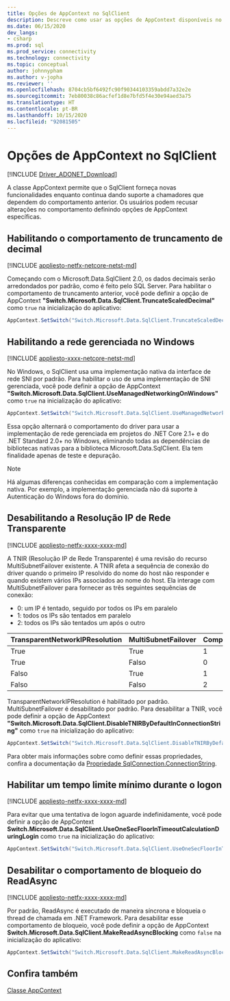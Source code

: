 ```yaml
---
title: Opções de AppContext no SqlClient
description: Descreve como usar as opções de AppContext disponíveis no SqlClient.
ms.date: 06/15/2020
dev_langs:
- csharp
ms.prod: sql
ms.prod_service: connectivity
ms.technology: connectivity
ms.topic: conceptual
author: johnnypham
ms.author: v-jopha
ms.reviewer: ''
ms.openlocfilehash: 8704cb5bf6492fc90f90344103359abdd7a32e2e
ms.sourcegitcommit: 7eb80038c86acfef1d8e7bfd5f4e30e94aed3a75
ms.translationtype: HT
ms.contentlocale: pt-BR
ms.lasthandoff: 10/15/2020
ms.locfileid: "92081505"
---
```

# <a name="appcontext-switches-in-sqlclient"></a>Opções de AppContext no SqlClient

[!INCLUDE [Driver_ADONET_Download](../../includes/driver_adonet_download.md)]

A classe AppContext permite que o SqlClient forneça novas funcionalidades enquanto continua dando suporte a chamadores que dependem do comportamento anterior. Os usuários podem recusar alterações no comportamento definindo opções de AppContext específicas.

## <a name="enabling-decimal-truncation-behavior"></a>Habilitando o comportamento de truncamento de decimal

[!INCLUDE [appliesto-netfx-netcore-netst-md](../../includes/appliesto-netfx-netcore-netst-md.md)]

Começando com o Microsoft.Data.SqlClient 2.0, os dados decimais serão arredondados por padrão, como é feito pelo SQL Server. Para habilitar o comportamento de truncamento anterior, você pode definir a opção de AppContext **"Switch.Microsoft.Data.SqlClient.TruncateScaledDecimal"** como `true` na inicialização do aplicativo:

```csharp
AppContext.SetSwitch("Switch.Microsoft.Data.SqlClient.TruncateScaledDecimal", true);
```

## <a name="enabling-managed-networking-on-windows"></a>Habilitando a rede gerenciada no Windows

[!INCLUDE [appliesto-xxxx-netcore-netst-md](../../includes/appliesto-xxxx-netcore-netst-md.md)]

No Windows, o SqlClient usa uma implementação nativa da interface de rede SNI por padrão. Para habilitar o uso de uma implementação de SNI gerenciada, você pode definir a opção de AppContext **"Switch.Microsoft.Data.SqlClient.UseManagedNetworkingOnWindows"** como `true` na inicialização do aplicativo:

```csharp
AppContext.SetSwitch("Switch.Microsoft.Data.SqlClient.UseManagedNetworkingOnWindows", true);
```

Essa opção alternará o comportamento do driver para usar a implementação de rede gerenciada em projetos do .NET Core 2.1+ e do .NET Standard 2.0+ no Windows, eliminando todas as dependências de bibliotecas nativas para a biblioteca Microsoft.Data.SqlClient. Ela tem finalidade apenas de teste e depuração.

> [!NOTE]
> Há algumas diferenças conhecidas em comparação com a implementação nativa. Por exemplo, a implementação gerenciada não dá suporte à Autenticação do Windows fora do domínio.

## <a name="disabling-transparent-network-ip-resolution"></a>Desabilitando a Resolução IP de Rede Transparente

[!INCLUDE [appliesto-netfx-xxxx-xxxx-md](../../includes/appliesto-netfx-xxxx-xxxx-md.md)]

A TNIR (Resolução IP de Rede Transparente) é uma revisão do recurso MultiSubnetFailover existente. A TNIR afeta a sequência de conexão do driver quando o primeiro IP resolvido do nome do host não responder e quando existem vários IPs associados ao nome do host. Ela interage com MultiSubnetFailover para fornecer as três seguintes sequências de conexão:<br />
* 0: um IP é tentado, seguido por todos os IPs em paralelo
* 1: todos os IPs são tentados em paralelo
* 2: todos os IPs são tentados um após o outro

|TransparentNetworkIPResolution|MultiSubnetFailover|Comportamento|
|--------|--------|--------|
|True|True|1|
|True|Falso|0|
|Falso|True|1|
|Falso|Falso|2|

TransparentNetworkIPResolution é habilitado por padrão. MultiSubnetFailover é desabilitado por padrão. Para desabilitar a TNIR, você pode definir a opção de AppContext **"Switch.Microsoft.Data.SqlClient.DisableTNIRByDefaultInConnectionString"** como `true` na inicialização do aplicativo:

```csharp
AppContext.SetSwitch("Switch.Microsoft.Data.SqlClient.DisableTNIRByDefaultInConnectionString", true);
```

Para obter mais informações sobre como definir essas propriedades, confira a documentação da [Propriedade SqlConnection.ConnectionString](/dotnet/api/microsoft.data.sqlclient.sqlconnection.connectionstring). 

## <a name="enable-a-minimum-timeout-during-login"></a>Habilitar um tempo limite mínimo durante o logon

[!INCLUDE [appliesto-netfx-xxxx-xxxx-md](../../includes/appliesto-netfx-xxxx-xxxx-md.md)]

Para evitar que uma tentativa de logon aguarde indefinidamente, você pode definir a opção de AppContext **Switch.Microsoft.Data.SqlClient.UseOneSecFloorInTimeoutCalculationDuringLogin** como `true` na inicialização do aplicativo:

```csharp
AppContext.SetSwitch("Switch.Microsoft.Data.SqlClient.UseOneSecFloorInTimeoutCalculationDuringLogin", false);
```

## <a name="disable-blocking-behavior-of-readasync"></a>Desabilitar o comportamento de bloqueio do ReadAsync

[!INCLUDE [appliesto-netfx-xxxx-xxxx-md](../../includes/appliesto-netfx-xxxx-xxxx-md.md)]

Por padrão, ReadAsync é executado de maneira síncrona e bloqueia o thread de chamada em .NET Framework. Para desabilitar esse comportamento de bloqueio, você pode definir a opção de AppContext **Switch.Microsoft.Data.SqlClient.MakeReadAsyncBlocking** como `false` na inicialização do aplicativo:

```csharp
AppContext.SetSwitch("Switch.Microsoft.Data.SqlClient.MakeReadAsyncBlocking", false);
```

## <a name="see-also"></a>Confira também

[Classe AppContext](/dotnet/api/system.appcontext?view=netcore-3.1&preserve-view=true)